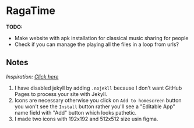 # RagaTime

**TODO:**

- Make website with apk installation for classical music sharing for people
- Check if you can manage the playing all the files in a loop from urls?

## Notes

_Inspiration: [Click here](https://chatgpt.com/c/68e3ec14-cd48-832e-b764-b520e2302b27)_

1. I have disabled jekyll by adding `.nojekll` because I don’t want GitHub Pages to process your site with Jekyll.
2. Icons are necessary otherwise you click on `Add to homescreen` button you won't see the `Install` button rather you'll see a "Editable App" name field with "Add" button which looks pathetic.
3. I made two icons with 192x192 and 512x512 size usin figma.
